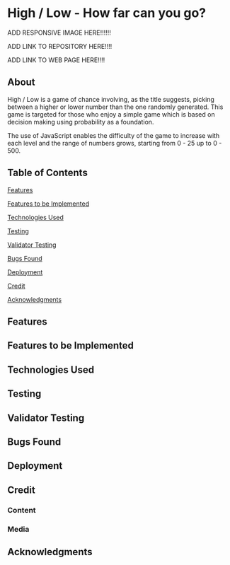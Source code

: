 # High / Low - How far can you go?

ADD RESPONSIVE IMAGE HERE!!!!!!

ADD LINK TO REPOSITORY HERE!!!!

ADD LINK TO WEB PAGE HERE!!!!

## About
High / Low is a game of chance involving, as the title suggests, picking between a higher or lower number than the one randomly generated. This game is targeted for those who enjoy a simple game which is based on decision making using probability as a foundation. 

The use of JavaScript enables the difficulty of the game to increase with each level and the range of numbers grows, starting from 0 - 25 up to 0 - 500.


## Table of Contents

[Features](#features)

[Features to be Implemented](#features-to-be-implemented)

[Technologies Used](#technologies-used)

[Testing](#testing)

[Validator Testing](#validator-testing)

[Bugs Found](#bugs-found)

[Deployment](#deployment)

[Credit](#credit)

[Acknowledgments](#Acknowledgments)


## Features

## Features to be Implemented

## Technologies Used
## Testing
## Validator Testing
## Bugs Found 
## Deployment 
## Credit
### Content 
### Media 
## Acknowledgments







